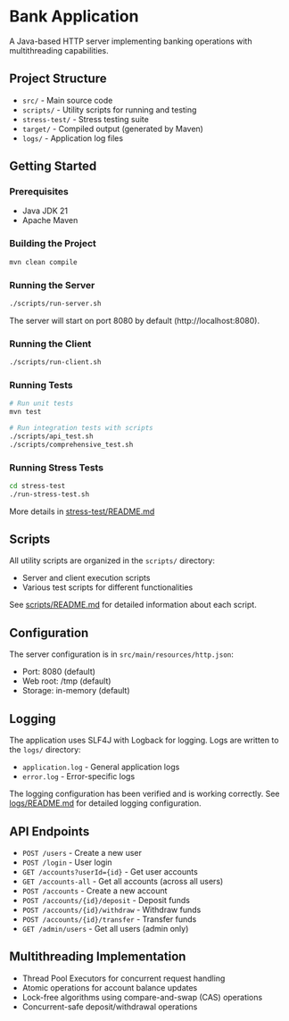 # Bank Application

A Java-based HTTP server implementing banking operations with multithreading capabilities.

## Project Structure

- `src/` - Main source code
- `scripts/` - Utility scripts for running and testing
- `stress-test/` - Stress testing suite
- `target/` - Compiled output (generated by Maven)
- `logs/` - Application log files

## Getting Started

### Prerequisites

- Java JDK 21
- Apache Maven

### Building the Project

```bash
mvn clean compile
```

### Running the Server

```bash
./scripts/run-server.sh
```

The server will start on port 8080 by default (http://localhost:8080).

### Running the Client

```bash
./scripts/run-client.sh
```

### Running Tests

```bash
# Run unit tests
mvn test

# Run integration tests with scripts
./scripts/api_test.sh
./scripts/comprehensive_test.sh
```

### Running Stress Tests

```bash
cd stress-test
./run-stress-test.sh
```

More details in [stress-test/README.md](stress-test/README.md)

## Scripts

All utility scripts are organized in the `scripts/` directory:

- Server and client execution scripts
- Various test scripts for different functionalities

See [scripts/README.md](scripts/README.md) for detailed information about each script.

## Configuration

The server configuration is in `src/main/resources/http.json`:
- Port: 8080 (default)
- Web root: /tmp (default)
- Storage: in-memory (default)

## Logging

The application uses SLF4J with Logback for logging. Logs are written to the `logs/` directory:
- `application.log` - General application logs
- `error.log` - Error-specific logs

The logging configuration has been verified and is working correctly. See [logs/README.md](logs/README.md) for detailed logging configuration.

## API Endpoints

- `POST /users` - Create a new user
- `POST /login` - User login
- `GET /accounts?userId={id}` - Get user accounts
- `GET /accounts-all` - Get all accounts (across all users)
- `POST /accounts` - Create a new account
- `POST /accounts/{id}/deposit` - Deposit funds
- `POST /accounts/{id}/withdraw` - Withdraw funds
- `POST /accounts/{id}/transfer` - Transfer funds
- `GET /admin/users` - Get all users (admin only)

## Multithreading Implementation

- Thread Pool Executors for concurrent request handling
- Atomic operations for account balance updates
- Lock-free algorithms using compare-and-swap (CAS) operations
- Concurrent-safe deposit/withdrawal operations